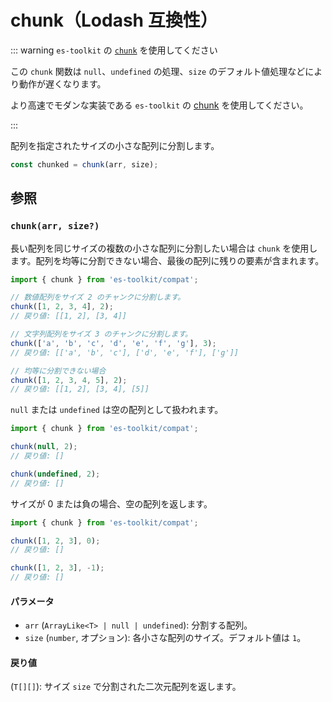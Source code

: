# chunk（Lodash 互換性）

::: warning `es-toolkit` の [`chunk`](../../array/chunk.md) を使用してください

この `chunk` 関数は `null`、`undefined` の処理、`size` のデフォルト値処理などにより動作が遅くなります。

より高速でモダンな実装である `es-toolkit` の [chunk](../../array/chunk.md) を使用してください。

:::

配列を指定されたサイズの小さな配列に分割します。

```typescript
const chunked = chunk(arr, size);
```

## 参照

### `chunk(arr, size?)`

長い配列を同じサイズの複数の小さな配列に分割したい場合は `chunk` を使用します。配列を均等に分割できない場合、最後の配列に残りの要素が含まれます。

```typescript
import { chunk } from 'es-toolkit/compat';

// 数値配列をサイズ 2 のチャンクに分割します。
chunk([1, 2, 3, 4], 2);
// 戻り値: [[1, 2], [3, 4]]

// 文字列配列をサイズ 3 のチャンクに分割します。
chunk(['a', 'b', 'c', 'd', 'e', 'f', 'g'], 3);
// 戻り値: [['a', 'b', 'c'], ['d', 'e', 'f'], ['g']]

// 均等に分割できない場合
chunk([1, 2, 3, 4, 5], 2);
// 戻り値: [[1, 2], [3, 4], [5]]
```

`null` または `undefined` は空の配列として扱われます。

```typescript
import { chunk } from 'es-toolkit/compat';

chunk(null, 2);
// 戻り値: []

chunk(undefined, 2);
// 戻り値: []
```

サイズが 0 または負の場合、空の配列を返します。

```typescript
import { chunk } from 'es-toolkit/compat';

chunk([1, 2, 3], 0);
// 戻り値: []

chunk([1, 2, 3], -1);
// 戻り値: []
```

#### パラメータ

- `arr` (`ArrayLike<T> | null | undefined`): 分割する配列。
- `size` (`number`, オプション): 各小さな配列のサイズ。デフォルト値は `1`。

#### 戻り値

(`T[][]`): サイズ `size` で分割された二次元配列を返します。
